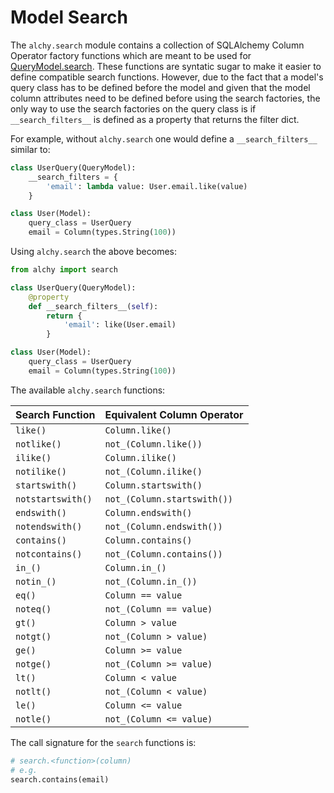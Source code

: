 # Model Search

The `alchy.search` module contains a collection of SQLAlchemy Column Operator factory functions which are meant to be used for [QueryModel.search](model.md#search). These functions are syntatic sugar to make it easier to define compatible search functions. However, due to the fact that a model's query class has to be defined before the model and given that the model column attributes need to be defined before using the search factories, the only way to use the search factories on the query class is if `__search_filters__` is defined as a property that returns the filter dict.

For example, without `alchy.search` one would define a `__search_filters__` similar to:

```python
class UserQuery(QueryModel):
    __search_filters = {
        'email': lambda value: User.email.like(value)
    }

class User(Model):
    query_class = UserQuery
    email = Column(types.String(100))
```

Using `alchy.search` the above becomes:

```python
from alchy import search

class UserQuery(QueryModel):
    @property
    def __search_filters__(self):
        return {
            'email': like(User.email)
        }

class User(Model):
    query_class = UserQuery
    email = Column(types.String(100))
```

The available `alchy.search` functions:

| Search Function | Equivalent Column Operator |
| --- | --- |
| `like()` | `Column.like()` |
| `notlike()` | `not_(Column.like())` |
| `ilike()` | `Column.ilike()` |
| `notilike()` | `not_(Column.ilike()` |
| `startswith()` | `Column.startswith()` |
| `notstartswith()` | `not_(Column.startswith())` |
| `endswith()` | `Column.endswith()` |
| `notendswith()` | `not_(Column.endswith())` |
| `contains()` | `Column.contains()` |
| `notcontains()` | `not_(Column.contains())` |
| `in_()` | `Column.in_()` |
| `notin_()` | `not_(Column.in_())` |
| `eq()` | `Column == value` |
| `noteq()` | `not_(Column == value)` |
| `gt()` | `Column > value` |
| `notgt()` | `not_(Column > value)` |
| `ge()` | `Column >= value` |
| `notge()` | `not_(Column >= value)` |
| `lt()` | `Column < value` |
| `notlt()` | `not_(Column < value)` |
| `le()` | `Column <= value` |
| `notle()` | `not_(Column <= value)` |

The call signature for the `search` functions is:

```python
# search.<function>(column)
# e.g.
search.contains(email)
```
